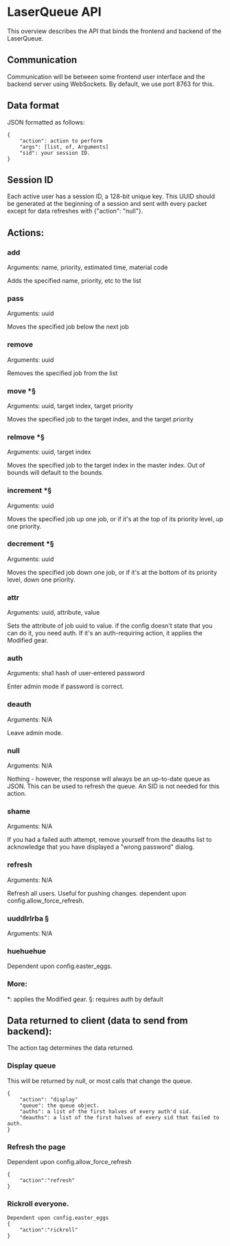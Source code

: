 # LaserQueue API

This overview describes the API that binds the frontend and backend of the LaserQueue.

## Communication
Communication will be between some frontend user interface and the backend server using WebSockets. By default, we use port 8763 for this.

## Data format
JSON formatted as follows:
```
{
	"action": action to perform
	"args": [list, of, Arguments]
	"sid": your session ID.
}
```

## Session ID
Each active user has a session ID, a 128-bit unique key. This UUID should be generated at the beginning of a session and sent with every packet except for data refreshes with {"action": "null"}.

## Actions:


### add
Arguments: name, priority, estimated time, material code

Adds the specified name, priority, etc to the list


### pass
Arguments: uuid

Moves the specified job below the next job


### remove
Arguments: uuid

Removes the specified job from the list


### move *§
Arguments: uuid, target index, target priority

Moves the specified job to the target index, and the target priority


### relmove *§
Arguments: uuid, target index

Moves the specified job to the target index in the master index. Out of bounds will default to the bounds.


### increment *§
Arguments: uuid

Moves the specified job up one job, or if it's at the top of its priority level, up one priority.


### decrement *§
Arguments: uuid

Moves the specified job down one job, or if it's at the bottom of its priority level, down one priority.


### attr 
Arguments: uuid, attribute, value

Sets the attribute of job uuid to value. if the config doesn't state that you can do it, you need auth. If it's an auth-requiring action, it applies the Modified gear.


### auth
Arguments: sha1 hash of user-entered password

Enter admin mode if password is correct.


### deauth
Arguments: N/A

Leave admin mode.


### null
Arguments: N/A

Nothing - however, the response will always be an up-to-date queue as JSON. This can be used to refresh the queue. An SID is not needed for this action.

### shame
Arguments: N/A

If you had a failed auth attempt, remove yourself from the deauths list to acknowledge that you have displayed a "wrong password" dialog.


### refresh
Arguments: N/A

Refresh all users. Useful for pushing changes.
dependent upon config.allow_force_refresh.


### uuddlrlrba §
Arguments: N/A

### huehuehue
Dependent upon config.easter_eggs.

### More:

*: applies the Modified gear. 
§: requires auth by default


## Data returned to client (data to send from backend):
The action tag determines the data returned.


### Display queue
This will be returned by null, or most calls that change the queue.

```
{
	"action": "display"
	"queue": the queue object.
	"auths": a list of the first halves of every auth'd sid.
	"deauths": a list of the first halves of every sid that failed to auth.
}
```

### Refresh the page
Dependent upon config.allow_force_refresh

```
{
	"action":"refresh"
}
```

### Rickroll everyone.

```
Dependent upon config.easter_eggs
{
	"action":"rickroll"
}
```